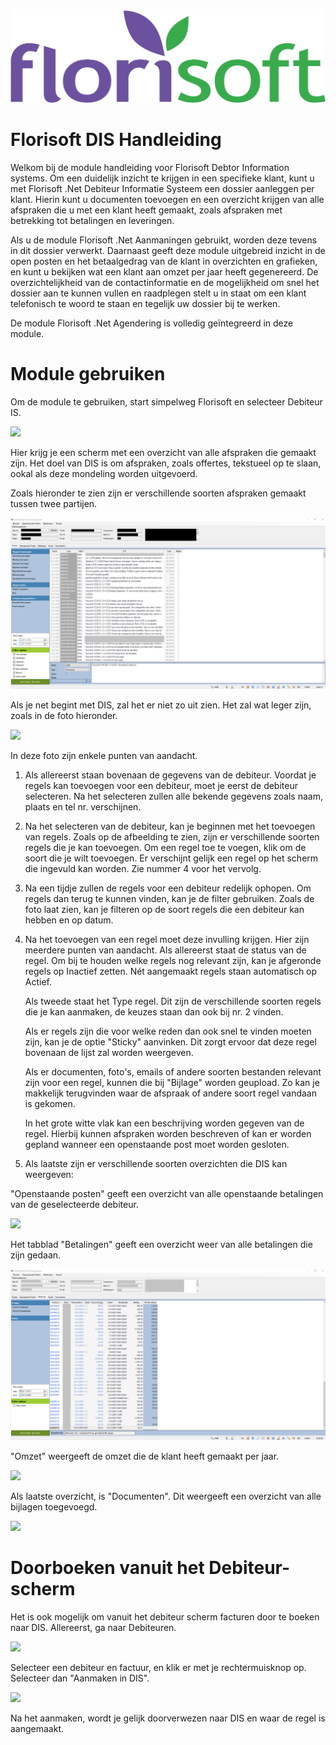 <img src="../../fslogo.png"/>

# Florisoft DIS Handleiding

Welkom bij de module handleiding voor Florisoft Debtor Information systems. Om een duidelijk inzicht te krijgen in een specifieke klant, kunt u met Florisoft .Net Debiteur Informatie Systeem een dossier aanleggen per klant. Hierin kunt u documenten toevoegen en een overzicht krijgen van alle afspraken die u met een klant heeft gemaakt, zoals afspraken met betrekking tot betalingen en leveringen.

Als u de module Florisoft .Net Aanmaningen gebruikt, worden deze tevens in dit dossier verwerkt. Daarnaast geeft deze module uitgebreid inzicht in de open posten en het betaalgedrag van de klant in overzichten en grafieken, en kunt u bekijken wat een klant aan omzet per jaar heeft gegenereerd. De overzichtelijkheid van de contactinformatie en de mogelijkheid om snel het dossier aan te kunnen vullen en raadplegen stelt u in staat om een klant telefonisch te woord te staan en tegelijk uw dossier bij te werken. 

De module Florisoft .Net Agendering is volledig geïntegreerd in deze module.

# Module gebruiken
Om de module te gebruiken, start simpelweg Florisoft en selecteer Debiteur IS.

<img src=".DIS Handleiding NL/media/image2.png" />

Hier krijg je een scherm met een overzicht van alle afspraken die gemaakt zijn. Het doel van DIS is om afspraken, zoals offertes, tekstueel op te slaan, ookal als deze mondeling worden uitgevoerd.

Zoals hieronder te zien zijn er verschillende soorten afspraken gemaakt tussen twee partijen.

<img src=".DIS Handleiding NL/media/image3.png" />

Als je net begint met DIS, zal het er niet zo uit zien. Het zal wat leger zijn, zoals in de foto hieronder.

<img src=".DIS Handleiding NL/media/image4.png" />

In deze foto zijn enkele punten van aandacht.

1. Als allereerst staan bovenaan de gegevens van de debiteur. Voordat je regels kan toevoegen voor een debiteur, moet je eerst de debiteur selecteren. Na het selecteren zullen alle bekende gegevens zoals naam, plaats en tel nr. verschijnen.

2. Na het selecteren van de debiteur, kan je beginnen met het toevoegen van regels. Zoals op de afbeelding te zien, zijn er verschillende soorten regels die je kan toevoegen. Om een regel toe te voegen, klik om de soort die je wilt toevoegen. Er verschijnt gelijk een regel op het scherm die ingevuld kan worden. Zie nummer 4 voor het vervolg.

3. Na een tijdje zullen de regels voor een debiteur redelijk ophopen. Om regels dan terug te kunnen vinden, kan je de filter gebruiken. Zoals de foto laat zien, kan je filteren op de soort regels die een debiteur kan hebben en op datum.

4. Na het toevoegen van een regel moet deze invulling krijgen. Hier zijn meerdere punten van aandacht. Als allereerst staat de status van de regel. Om bij te houden welke regels nog relevant zijn, kan je afgeronde regels op Inactief zetten. Nét aangemaakt regels staan automatisch op Actief.

    Als tweede staat het Type regel. Dit zijn de verschillende soorten regels die je kan aanmaken, de keuzes staan dan ook bij nr. 2 vinden.

    Als er regels zijn die voor welke reden dan ook snel te vinden moeten zijn, kan je de optie "Sticky" aanvinken. Dit zorgt ervoor dat deze regel bovenaan de lijst zal worden weergeven.

    Als er documenten, foto's, emails of andere soorten bestanden relevant zijn voor een regel, kunnen die bij "Bijlage" worden geupload. Zo kan je makkelijk terugvinden waar de afspraak of andere soort regel vandaan is gekomen.

    In het grote witte vlak kan een beschrijving worden gegeven van de regel. Hierbij kunnen afspraken worden beschreven of kan er worden gepland wanneer een openstaande post moet worden gesloten.

5. Als laatste zijn er verschillende soorten overzichten die DIS kan weergeven:

"Openstaande posten" geeft een overzicht van alle openstaande betalingen van de geselecteerde debiteur. 

<img src=".DIS Handleiding NL/media/image5.png" />

Het tabblad "Betalingen" geeft een overzicht weer van alle betalingen die zijn gedaan.

<img src=".DIS Handleiding NL/media/image6.png" />

"Omzet" weergeeft de omzet die de klant heeft gemaakt per jaar.

<img src=".DIS Handleiding NL/media/image7.png" />

Als laatste overzicht, is "Documenten". Dit weergeeft een overzicht van alle bijlagen toegevoegd.

<img src=".DIS Handleiding NL/media/image8.png" />


# Doorboeken vanuit het Debiteur-scherm
Het is ook mogelijk om vanuit het debiteur scherm facturen door te boeken naar DIS. Allereerst, ga naar Debiteuren.

<img src=".DIS Handleiding NL/media/image9.png" />

Selecteer een debiteur en factuur, en klik er met je rechtermuisknop op. Selecteer dan "Aanmaken in DIS".

<img src=".DIS Handleiding NL/media/image10.png" />

Na het aanmaken, wordt je gelijk doorverwezen naar DIS en waar de regel is aangemaakt.